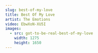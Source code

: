 ```yaml
---
slug: best-of-my-love
title: Best Of My Love
artist: The Emotions
video: EbwXoN-XU5I
images:
  - src: got-to-be-real-best-of-my-love
    width: 1275
    height: 1650
---
```

